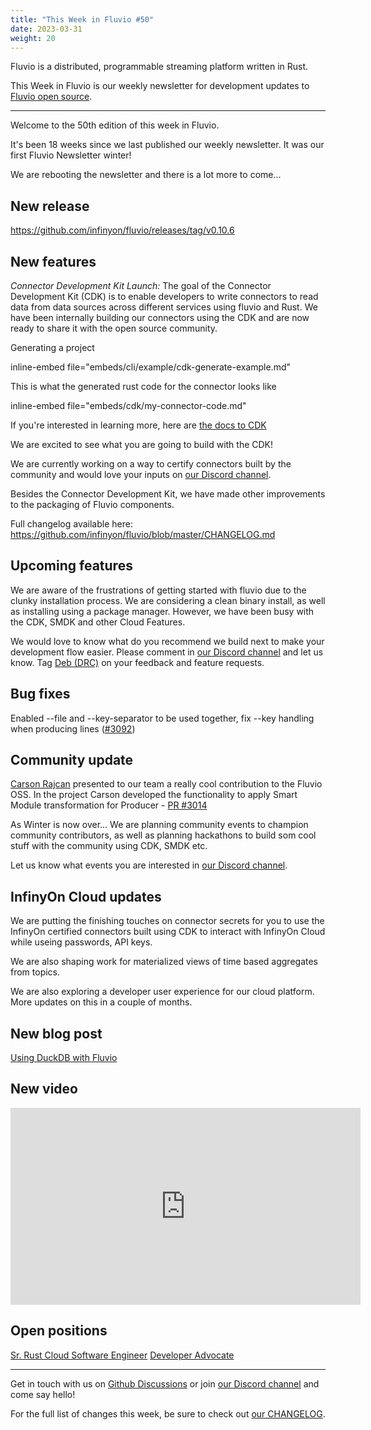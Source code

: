 ```yaml
---
title: "This Week in Fluvio #50"
date: 2023-03-31
weight: 20
---
```

Fluvio is a distributed, programmable streaming platform written in Rust.

This Week in Fluvio is our weekly newsletter for development updates to [Fluvio open source].


---
Welcome to the 50th edition of this week in Fluvio.

It's been 18 weeks since we last published our weekly newsletter. It was our first Fluvio Newsletter winter!

We are rebooting the newsletter and there is a lot more to come...

## New release
https://github.com/infinyon/fluvio/releases/tag/v0.10.6

## New features
*Connector Development Kit Launch:*
The goal of the Connector Development Kit (CDK) is to enable developers to write connectors to read data from data sources across different services using fluvio and Rust. We have been internally building our connectors using the CDK and are now ready to share it with the open source community.

Generating a project

inline-embed file="embeds/cli/example/cdk-generate-example.md"

This is what the generated rust code for the connector looks like

inline-embed file="embeds/cdk/my-connector-code.md"

If you're interested in learning more, here are [the docs to CDK](connectors/cdk/overview.md)

We are excited to see what you are going to build with the CDK!

We are currently working on a way to certify connectors built by the community and would love your inputs on [our Discord channel].

Besides the Connector Development Kit, we have made other improvements to the packaging of Fluvio components.

Full changelog available here: https://github.com/infinyon/fluvio/blob/master/CHANGELOG.md

## Upcoming features
We are aware of the frustrations of getting started with fluvio due to the clunky installation process. We are considering a clean binary install, as well as installing using a package manager. However, we have been busy with the CDK, SMDK and other Cloud Features.

We would love to know what do you recommend we build next to make your development flow easier. Please comment in [our Discord channel] and let us know. Tag [Deb (DRC)](https://discordapp.com/users/887863207232954418) on your feedback and feature requests.

## Bug fixes
Enabled --file and --key-separator to be used together, fix --key handling when producing lines ([#3092](https://github.com/infinyon/fluvio/pull/3092))

## Community update
[Carson Rajcan](https://github.com/crajcan) presented to our team a really cool contribution to the Fluvio OSS. In the project Carson developed the functionality to apply Smart Module transformation for Producer - [PR #3014](crecdfhttps://github.com/infinyon/fluvio/pull/3014)

As Winter is now over... We are planning community events to champion community contributors, as well as planning hackathons to build som cool stuff with the community using CDK, SMDK etc.

Let us know what events you are interested in [our Discord channel].

## InfinyOn Cloud updates
We are putting the finishing touches on connector secrets for you to use the InfinyOn certified connectors built using CDK to interact with InfinyOn Cloud while useing passwords, API keys.

We are also shaping work for materialized views of time based aggregates from topics.

We are also exploring a developer user experience for our cloud platform. More updates on this in a couple of months.

## New blog post
[Using DuckDB with Fluvio](https://infinyon.com/blog/2023/02/duckdb-fluvio/)

## New video
<iframe width="560" height="315" src="https://www.youtube.com/embed/r6xiXti78Ek" title="YouTube video player" frameborder="0" allow="accelerometer; autoplay; clipboard-write; encrypted-media; gyroscope; picture-in-picture; web-share" allowfullscreen></iframe>

## Open positions
[Sr. Rust Cloud Software Engineer](https://infinyon.com/careers/cloud-engineer-senior-level/)
[Developer Advocate](https://infinyon.com/careers/developer-advocate-mid-senior-level/)

---

Get in touch with us on [Github Discussions] or join [our Discord channel] and come say hello!

For the full list of changes this week, be sure to check out [our CHANGELOG].

[Fluvio open source]: https://github.com/infinyon/fluvio
[our CHANGELOG]: https://github.com/infinyon/fluvio/blob/master/CHANGELOG.md
[our Discord channel]: https://discordapp.com/invite/bBG2dTz
[Github Discussions]: https://github.com/infinyon/fluvio/discussions
